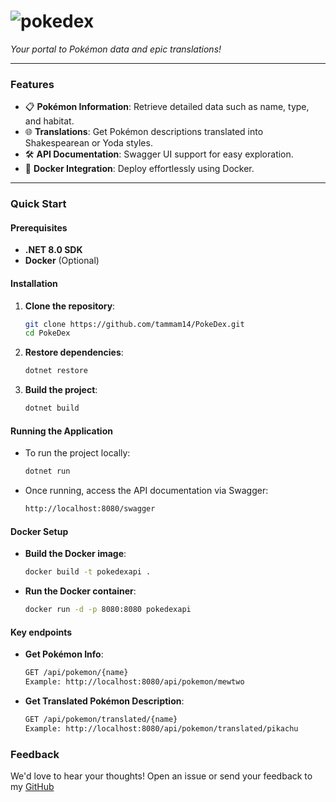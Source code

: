 # ![pokedex](https://github.com/user-attachments/assets/d21036f0-18b3-4dd0-95b6-4223098b815b)

_Your portal to Pokémon data and epic translations!_

---

### **Features**
- 📋 **Pokémon Information**: Retrieve detailed data such as name, type, and habitat.
- 🌐 **Translations**: Get Pokémon descriptions translated into Shakespearean or Yoda styles.
- 🛠️ **API Documentation**: Swagger UI support for easy exploration.
- 🐳 **Docker Integration**: Deploy effortlessly using Docker.

---

### **Quick Start**

#### **Prerequisites**
- **.NET 8.0 SDK**
- **Docker** (Optional)

#### **Installation**
1. **Clone the repository**:
   ```bash
   git clone https://github.com/tammam14/PokeDex.git
   cd PokeDex

2. **Restore dependencies**:
   ```bash
   dotnet restore

3. **Build the project**:
   ```bash
   dotnet build


#### **Running the Application**
- To run the project locally:
   ```bash  
   dotnet run

- Once running, access the API documentation via Swagger:
   ```bash  
   http://localhost:8080/swagger
   
#### **Docker Setup**
- **Build the Docker image**:
   ```bash  
   docker build -t pokedexapi .

- **Run the Docker container**:
   ```bash  
   docker run -d -p 8080:8080 pokedexapi

#### **Key endpoints**
- **Get Pokémon Info**:
   ```bash  
   GET /api/pokemon/{name}
   Example: http://localhost:8080/api/pokemon/mewtwo

- **Get Translated Pokémon Description**:
   ```bash  
   GET /api/pokemon/translated/{name}
   Example: http://localhost:8080/api/pokemon/translated/pikachu

### **Feedback**
We'd love to hear your thoughts! Open an issue or send your feedback to my [GitHub](https://github.com/tammam14)
   

